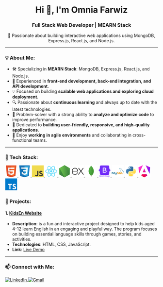 <h1 align="center">Hi 👋, I'm Omnia Farwiz</h1>
<h3 align="center">Full Stack Web Developer | MEARN Stack</h3>

<p align="center">🚀 Passionate about building interactive web applications using MongoDB, Express.js, React.js, and Node.js.</p>

---

### 💡 About Me:
- 🛠 Specializing in **MEARN Stack**: MongoDB, Express.js, React.js, and Node.js.
- 🌱 Experienced in **front-end development, back-end integration, and API development**.
- 💡 Focused on building **scalable web applications and exploring cloud deployment**.
- 🔍 Passionate about **continuous learning** and always up to date with the latest technologies.
- 💪 Problem-solver with a strong ability to **analyze and optimize code** to improve performance.
- 🌟 Dedicated to **building user-friendly, responsive, and high-quality applications**.
- 🚀 Enjoy **working in agile environments** and collaborating in cross-functional teams.


---

### 🚀 Tech Stack:
<p align="left">
  <a href="https://developer.mozilla.org/en-US/docs/Web/HTML" target="_blank">
    <img src="https://raw.githubusercontent.com/devicons/devicon/master/icons/html5/html5-original.svg" alt="HTML5" width="40" height="40"/>
  </a>
  <a href="https://developer.mozilla.org/en-US/docs/Web/CSS" target="_blank">
    <img src="https://raw.githubusercontent.com/devicons/devicon/master/icons/css3/css3-original.svg" alt="CSS3" width="40" height="40"/>
  </a>
  <a href="https://developer.mozilla.org/en-US/docs/Web/JavaScript" target="_blank">
    <img src="https://raw.githubusercontent.com/devicons/devicon/master/icons/javascript/javascript-original.svg" alt="JavaScript" width="40" height="40"/>
  </a>
  <a href="https://react.dev/" target="_blank">
    <img src="https://raw.githubusercontent.com/devicons/devicon/master/icons/react/react-original.svg" alt="React.js" width="40" height="40"/>
  </a>
  <a href="https://nodejs.org/" target="_blank">
    <img src="https://raw.githubusercontent.com/devicons/devicon/master/icons/nodejs/nodejs-original.svg" alt="Node.js" width="40" height="40"/>
  </a>
 <a href="https://expressjs.com/" target="_blank">
    <img src="https://raw.githubusercontent.com/devicons/devicon/master/icons/express/express-original.svg" alt="Express.js" width="40" height="40"/>
  </a> 
  <a href="https://www.mongodb.com/" target="_blank">
    <img src="https://raw.githubusercontent.com/devicons/devicon/master/icons/mongodb/mongodb-original.svg" alt="MongoDB" width="40" height="40"/>
  </a>
  <a href="https://getbootstrap.com" target="_blank" rel="noreferrer">
    <img src="https://raw.githubusercontent.com/devicons/devicon/master/icons/bootstrap/bootstrap-plain-wordmark.svg" alt="Bootstrap" width="40" height="40"/>
  </a>
  <a href="https://www.mysql.com/" target="_blank" rel="noreferrer">
    <img src="https://raw.githubusercontent.com/devicons/devicon/master/icons/mysql/mysql-original-wordmark.svg" alt="MySQL" width="40" height="40"/>
  </a>
  <a href="https://www.python.org" target="_blank" rel="noreferrer">
    <img src="https://raw.githubusercontent.com/devicons/devicon/master/icons/python/python-original.svg" alt="Python" width="40" height="40"/>
  </a>
<a href="https://angular.io/" target="_blank">
  <img src="https://raw.githubusercontent.com/devicons/devicon/master/icons/angular/angular-original.svg" alt="Angular" width="40" height="40"/>
</a>
<a href="https://www.typescriptlang.org/" target="_blank">
  <img src="https://raw.githubusercontent.com/devicons/devicon/master/icons/typescript/typescript-original.svg" alt="TypeScript" width="40" height="40"/>
</a>
</p>


### 📂 Projects:

#### 1. [KidsEn Website]( https://lnkd.in/df7W5v8S)
   - **Description**: is a fun and interactive project designed to help kids aged 4-12 learn English in an engaging and playful way. The program focuses on building essential language skills through games, stories, and activities.
   - **Technologies**: HTML, CSS, JavaScript.
   - **Link**: [Live Demo](https://task-manager-demo.herokuapp.com)





---

### 📫 Connect with Me:
<p align="left">
  <a href="https://www.linkedin.com/in/omnia-farwiz-905988246?utm_source=share&utm_campaign=share_via&utm_content=profile&utm_medium=android_app" target="blank">
    <img align="center" src="https://raw.githubusercontent.com/rahuldkjain/github-profile-readme-generator/master/src/images/icons/Social/linked-in-alt.svg" alt="LinkedIn" height="30" width="40"/>
  </a>
  <a href="mailto:omniafarwiz7@gmail.com" target="blank">
    <img align="center" src="https://upload.wikimedia.org/wikipedia/commons/7/7e/Gmail_icon_(2020).svg" alt="Gmail" height="30" width="40"/>
  </a>
</p>

